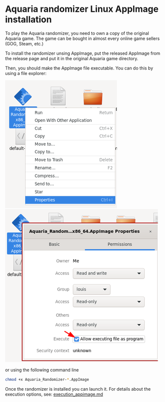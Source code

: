 # Aquaria randomizer Linux AppImage installation

To play the Aquaria randomizer, you need to own a copy of the original Aquaria game. The game can be bought in almost every online game sellers (GOG, Steam, etc.)

To install the randomizer unsing AppImage, put the released AppImage from the release page and put it in the original Aquaria game directory.

Then, you should make the AppImage file executable. You can do this by using a file explorer:

!["AppImage permission"](images/appimage_permission1.png) !["AppImage permission"](images/appimage_permission2.png)

 or using the following command line

```bash
chmod +x Aquaria_Randomizer-*.AppImage
```

Once the randomizer is installed you can launch it. For details about the execution options, see: [execution_appimage.md](execution_appimage.md)
